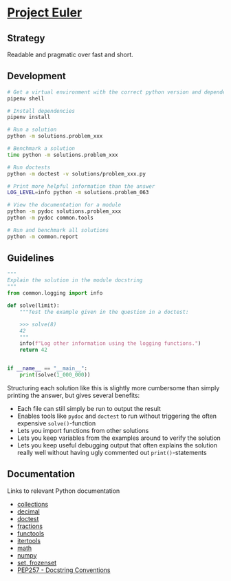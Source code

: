 # [Project Euler](https://projecteuler.net/)

## Strategy

Readable and pragmatic over fast and short.

## Development

```bash
# Get a virtual environment with the correct python version and dependencies
pipenv shell

# Install dependencies
pipenv install

# Run a solution
python -m solutions.problem_xxx

# Benchmark a solution
time python -m solutions.problem_xxx

# Run doctests
python -m doctest -v solutions/problem_xxx.py

# Print more helpful information than the answer
LOG_LEVEL=info python -m solutions.problem_063

# View the documentation for a module
python -m pydoc solutions.problem_xxx
python -m pydoc common.tools

# Run and benchmark all solutions
python -m common.report
```

## Guidelines

```python
"""
Explain the solution in the module docstring
"""
from common.logging import info

def solve(limit):
    """Test the example given in the question in a doctest:

    >>> solve(8)
    42
    """
    info(f"Log other information using the logging functions.")
    return 42


if __name__ == "__main__":
    print(solve(1_000_000))
```

Structuring each solution like this is slightly more cumbersome than simply printing the answer, but gives several benefits:

- Each file can still simply be run to output the result
- Enables tools like `pydoc` and `doctest` to run without triggering the often expensive `solve()`-function
- Lets you import functions from other solutions
- Lets you keep variables from the examples around to verify the solution
- Lets you keep useful debugging output that often explains the solution really well without having ugly commented out `print()`-statements

## Documentation

Links to relevant Python documentation

- [collections](https://docs.python.org/3/library/collections.html)
- [decimal](https://docs.python.org/3/library/decimal.html)
- [doctest](https://docs.python.org/3/library/doctest.html)
- [fractions](https://docs.python.org/3/library/fractions.html)
- [functools](https://docs.python.org/3/library/functools.html)
- [itertools](https://docs.python.org/3/library/itertools.html)
- [math](https://docs.python.org/3/library/math.html)
- [numpy](https://numpy.org/doc/1.18/)
- [set, frozenset](https://docs.python.org/3/library/stdtypes.html#set)
- [PEP257 - Docstring Conventions](https://www.python.org/dev/peps/pep-0257/)
